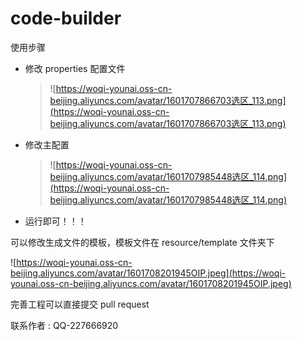# code-builder

使用步骤

- 修改 properties 配置文件

  >![https://woqi-younai.oss-cn-beijing.aliyuncs.com/avatar/1601707866703选区_113.png](https://woqi-younai.oss-cn-beijing.aliyuncs.com/avatar/1601707866703选区_113.png)

- 修改主配置

  >![https://woqi-younai.oss-cn-beijing.aliyuncs.com/avatar/1601707985448选区_114.png](https://woqi-younai.oss-cn-beijing.aliyuncs.com/avatar/1601707985448选区_114.png)

- 运行即可！！！

可以修改生成文件的模板，模板文件在 resource/template 文件夹下

![https://woqi-younai.oss-cn-beijing.aliyuncs.com/avatar/1601708201945OIP.jpeg](https://woqi-younai.oss-cn-beijing.aliyuncs.com/avatar/1601708201945OIP.jpeg)

完善工程可以直接提交 pull request

联系作者 : QQ-227666920

